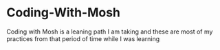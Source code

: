 # Coding-With-Mosh
Coding with Mosh is a leaning path I am taking and these are most of my practices from that period of time while I was learning
